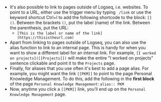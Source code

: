 - It's also possible to link to pages outside of Logseq, i.e. websites. To point to a URL, either use the trigger menu by typing ` /link` or use the keyword shortcut Ctrl+l to add the following shortcode to the block: `[]()`. Between the brackets `()`, put the label (name) of the link. Between the parenthesis, put the URL:
	- `[This is the label or name of the link](https://thisistheurl.com)`
- Apart from linking to pages outside of Logseq, you can also use the alias function to link to an internal page. This is handy for when you want to show a different label for an internal link. For example, `[I worked on projects]([[Projects]])` will make the entire "I worked on projects" sentence clickable and point it to the `Projects` page.
- Finally, for aliases that you use often it's best to add a page alias. For example, you might want the link `[[PKM]]` to point to the page Personal Knowledge Management. To do this, add the following in the **first block** of the page `Personal Knowledge Management`: `alias:: PKM`
- Now, anytime you click a `[[PKM]]` link, you'll end up on the `Personal Knowledge Management` page.